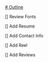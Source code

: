 <a href="https://jamesfitzgeraldactor.github.io" target="_blank"># Outline</a>

[] Review Fonts

[] Add Resume

[] Add Contact Info

[] Add Reel

[] Add Reviews
